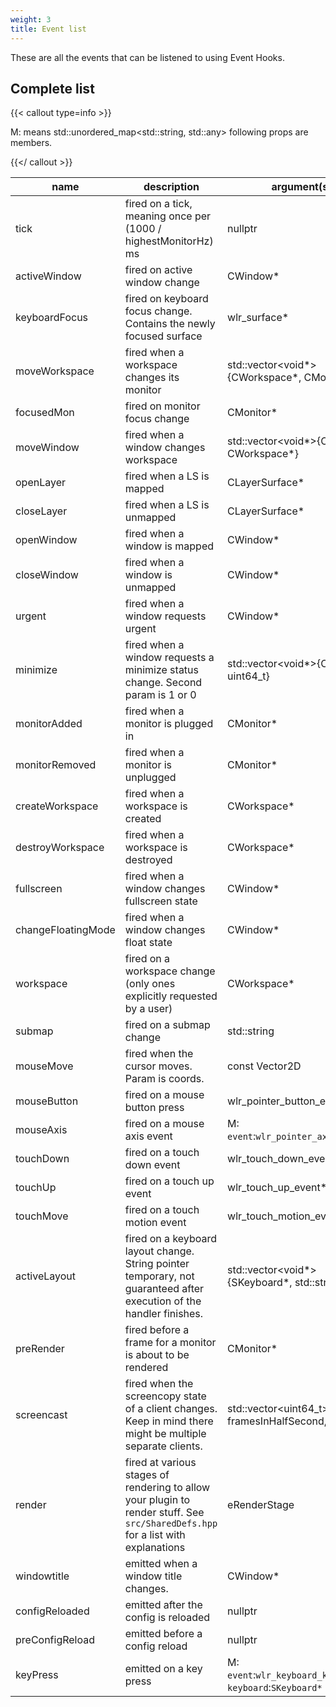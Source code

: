 ```yaml
---
weight: 3
title: Event list
---
```


These are all the events that can be listened to using Event Hooks.

## Complete list

{{< callout type=info >}}

M: means std::unordered_map<std::string, std::any> following props are members.

{{</ callout >}}

| name | description | argument(s) | cancellable |
| ------------------ | -------------------------------------------------------------------------------------------------------------------------------- | ------------------------------------------------------------- | ----------- |
| tick | fired on a tick, meaning once per (1000 / highestMonitorHz) ms | nullptr | ✕ |
| activeWindow | fired on active window change | CWindow* | ✕ |
| keyboardFocus | fired on keyboard focus change. Contains the newly focused surface | wlr_surface* | ✕ |
| moveWorkspace | fired when a workspace changes its monitor | std::vector<void*>{CWorkspace*, CMonitor*} | ✕ |
| focusedMon | fired on monitor focus change | CMonitor* | ✕ |
| moveWindow | fired when a window changes workspace | std::vector<void*>{CWindow*, CWorkspace*} | ✕ |
| openLayer | fired when a LS is mapped | CLayerSurface* | ✕ |
| closeLayer | fired when a LS is unmapped | CLayerSurface* | ✕ |
| openWindow | fired when a window is mapped | CWindow* | ✕ |
| closeWindow | fired when a window is unmapped | CWindow* | ✕ |
| urgent | fired when a window requests urgent | CWindow* | ✕ |
| minimize | fired when a window requests a minimize status change. Second param is 1 or 0 | std::vector<void*>{CWindow*, uint64_t} | ✕ |
| monitorAdded | fired when a monitor is plugged in | CMonitor* | ✕ |
| monitorRemoved | fired when a monitor is unplugged | CMonitor* | ✕ |
| createWorkspace | fired when a workspace is created | CWorkspace* | ✕ |
| destroyWorkspace | fired when a workspace is destroyed | CWorkspace* | ✕ |
| fullscreen | fired when a window changes fullscreen state | CWindow* | ✕ |
| changeFloatingMode | fired when a window changes float state | CWindow* | ✕ |
| workspace | fired on a workspace change (only ones explicitly requested by a user) | CWorkspace* | ✕ |
| submap | fired on a submap change | std::string | ✕ |
| mouseMove | fired when the cursor moves. Param is coords. | const Vector2D | ✔ |
| mouseButton | fired on a mouse button press | wlr_pointer_button_event* | ✔ |
| mouseAxis | fired on a mouse axis event | M: `event`:`wlr_pointer_axis_event*` | ✔ |
| touchDown | fired on a touch down event | wlr_touch_down_event* | ✔ |
| touchUp | fired on a touch up event | wlr_touch_up_event* | ✔ |
| touchMove | fired on a touch motion event | wlr_touch_motion_event* | ✔ |
| activeLayout | fired on a keyboard layout change. String pointer temporary, not guaranteed after execution of the handler finishes. | std::vector<void*>{SKeyboard*, std::string*} | ✕ |
| preRender | fired before a frame for a monitor is about to be rendered | CMonitor* | ✕ |
| screencast | fired when the screencopy state of a client changes. Keep in mind there might be multiple separate clients. | std::vector<uint64_t>{state, framesInHalfSecond, owner} | ✕ |
| render | fired at various stages of rendering to allow your plugin to render stuff. See `src/SharedDefs.hpp` for a list with explanations | eRenderStage | ✕ |
| windowtitle | emitted when a window title changes. | CWindow* | ✕ |
| configReloaded | emitted after the config is reloaded | nullptr | ✕ |
| preConfigReload | emitted before a config reload | nullptr | ✕ |
| keyPress | emitted on a key press | M: `event`:`wlr_keyboard_key_event*`, `keyboard`:`SKeyboard*` | ✔ |
